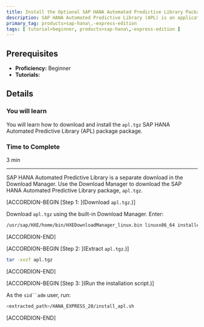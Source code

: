 ```yaml
---
title: Install the Optional SAP HANA Automated Predictive Library Package for SAP HANA, express edition
description: SAP HANA Automated Predictive Library (APL) is an application function library which exposes the data mining capabilities of the Automated Analytics engine in SAP HANA, express edition through a set of functions.
primary_tag: products>sap-hana\,-express-edition
tags: [ tutorial>beginner, products>sap-hana\,-express-edition ]
---
```


<!-- loio31a2f9637e5747298b29c2960d2c286c -->

## Prerequisites
 - **Proficiency:** Beginner
 - **Tutorials:**  

## Details
### You will learn
You will learn how to download and install the `apl.tgz` SAP HANA Automated Predictive Library (APL) package package.

### Time to Complete
3 min

---

SAP HANA Automated Predictive Library is a separate download in the Download Manager. Use the Download Manager to download the SAP HANA Automated Predictive Library package, `apl.tgz`.

[ACCORDION-BEGIN [Step 1: ](Download `apl.tgz`.)]

Download `apl.tgz` using the built-in Download Manager. Enter:

```bash
/usr/sap/HXE/home/bin/HXEDownloadManager_linux.bin linuxx86_64 installer apl.tgz
```

[ACCORDION-END]

[ACCORDION-BEGIN [Step 2: ](Extract `apl.tgz`.)]

```bash
tar -xvzf apl.tgz
```

[ACCORDION-END]

[ACCORDION-BEGIN [Step 3: ](Run the installation script.)]

As the `sid``adm` user, run:

```bash
<extracted_path>/HANA_EXPRESS_20/install_apl.sh
```

[ACCORDION-END]


